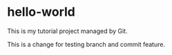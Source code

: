 # hello-world
This is my tutorial project managed by Git.

This is a change for testing branch and commit feature.
